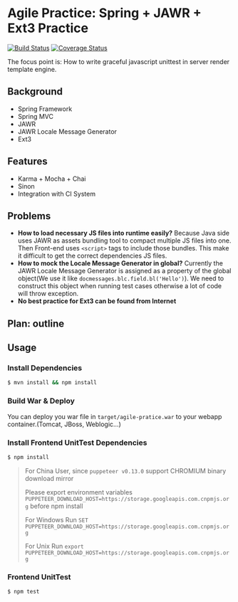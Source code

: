 # Agile Practice: Spring + JAWR + Ext3 Practice

[![Build Status](https://travis-ci.org/Aquariuslt/spring-jawr-ext.svg?branch=master)](https://travis-ci.org/Aquariuslt/spring-jawr-ext)
[![Coverage Status](https://coveralls.io/repos/github/Aquariuslt/spring-jawr-ext/badge.svg?branch=master)](https://coveralls.io/github/Aquariuslt/spring-jawr-ext?branch=master)


The focus point is: How to write graceful javascript unittest in server render template engine.


## Background
- Spring Framework 
- Spring MVC
- JAWR
- JAWR Locale Message Generator
- Ext3

## Features
- Karma + Mocha + Chai
- Sinon
- Integration with CI System

## Problems
- **How to load necessary JS files into runtime easily?** Because Java side uses JAWR as assets bundling tool to compact multiple JS files into one. Then Front-end uses `<script>` tags to include those bundles. This make it difficult to get the correct dependencies JS files.
- **How to mock the Locale Message Generator in global?** Currently the JAWR Locale Message Generator is assigned as a property of the global object(We use it like `docmessages.blc.field.bl('Hello')`). We need to construct this object when running test cases otherwise a lot of code will throw exception.
- **No best practice for Ext3 can be found from Internet**

## Plan: outline


## Usage

### Install Dependencies
```bash
$ mvn install && npm install
```

### Build War & Deploy
You can deploy you war file in `target/agile-pratice.war` to your webapp container.(Tomcat, JBoss, Weblogic...)

### Install Frontend UnitTest Dependencies
```bash
$ npm install
```

> For China User, since `puppeteer v0.13.0` support CHROMIUM binary download mirror
> 
> Please export environment variables `PUPPETEER_DOWNLOAD_HOST=https://storage.googleapis.com.cnpmjs.org` before npm install
> 
> For Windows Run `SET PUPPETEER_DOWNLOAD_HOST=https://storage.googleapis.com.cnpmjs.org`
> 
> For Unix Run `export PUPPETEER_DOWNLOAD_HOST=https://storage.googleapis.com.cnpmjs.org`

### Frontend UnitTest
```bash
$ npm test
```



